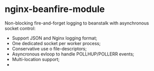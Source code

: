 nginx-beanfire-module
=====================

Non-blocking fire-and-forget logging to beanstalk with asynchronous socket control:

- Support JSON and Nginx logging format; 
- One dedicated socket per worker process; 
- Conservative use o file-descriptors; 
- Asyncronous evloop to handle POLLHUP/POLLERR events; 
- Multi-location support;
- 
